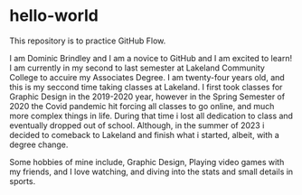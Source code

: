 # hello-world
This repository is to practice GitHub Flow. 


I am Dominic Brindley and I am a novice to GitHub and I am excited to learn! I am currently in my second to last semester
at Lakeland Community College to accuire my Associates Degree. I am twenty-four years old, and this is my seccond time taking 
classes at Lakeland. I first took classes for Graphic Design in the 2019-2020 year, however in the Spring Semester of 2020
the Covid pandemic hit forcing all classes to go online, and much more complex things in life. During that time i lost all dedication
to class and eventually dropped out of school. Although, in the summer of 2023 i decided to comeback to Lakeland and finish what i started,
albeit, with a degree change.

Some hobbies of mine include, Graphic Design, Playing video games with my friends, and I love watching, and diving into the stats and small details in sports.

